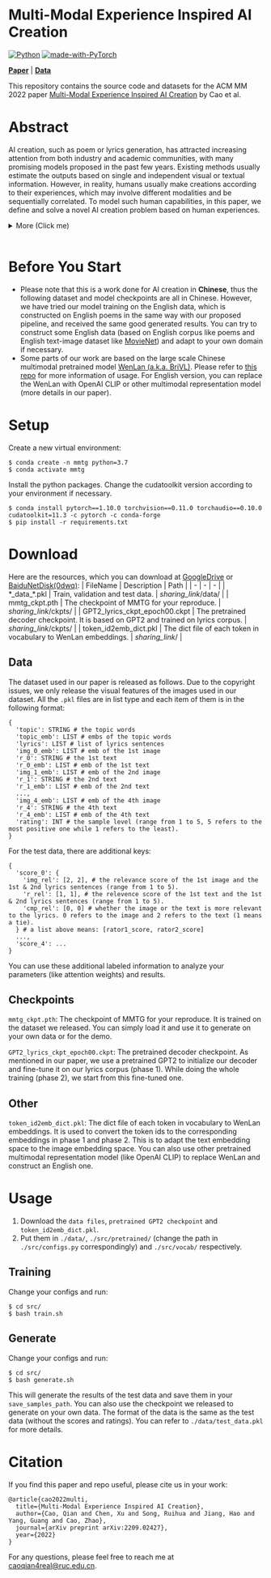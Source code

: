 # Multi-Modal Experience Inspired AI Creation

[![Python](https://img.shields.io/badge/%20Python-blue.svg)](#PyTorch)
[![made-with-PyTorch](https://img.shields.io/badge/Made%20with-PyTorch-green.svg)](#PyTorch)

[**Paper**](https://arxiv.org/pdf/2209.02427.pdf) |
[**Data**](https://github.com/Aman-4-Real/MMTG#Data)

This repository contains the source code and datasets for the ACM MM 2022 paper [Multi-Modal Experience Inspired AI Creation](https://arxiv.org/pdf/2209.02427.pdf) by Cao et al.

# Abstract
AI creation, such as poem or lyrics generation, has attracted increasing attention from both industry and academic communities, with many promising models proposed in the past few years. Existing methods usually estimate the outputs based on single and independent visual or textual information. However, in reality, humans usually make creations according to their experiences, which may involve different modalities and be sequentially correlated. To model such human capabilities, in this paper, we define and solve a novel AI creation problem based on human experiences. 
<details> <summary> More (Click me) </summary> More specifically, we study how to generate texts based on sequential multi-modal information. Compared with the previous works, this task is much more difficult because the designed model has to well understand and adapt the semantics among different modalities and effectively convert them into the output in a sequential manner. To alleviate these difficulties, we firstly design a multi-channel sequence-to-sequence architecture equipped with a multi-modal attention network. For more effective optimization, we then propose a curriculum negative sampling strategy tailored for the sequential inputs. To benchmark this problem and demonstrate the effectiveness of our model, we manually labeled a new multi-modal experience dataset. With this dataset, we conduct extensive experiments by comparing our model with a series of representative baselines, where we can demonstrate significant improvements in our model based on both automatic and human-centered metrics.
</details> <br/>


# Before You Start
- Please note that this is a work done for AI creation in **Chinese**, thus the following dataset and model checkpoints are all in Chinese. However, we have tried our model training on the English data, which is constructed on English poems in the same way with our proposed pipeline, and received the same good generated results. You can try to construct some English data (based on English corpus like poems and English text-image dataset like [MovieNet](https://movienet.github.io/)) and adapt to your own domain if necessary.
- Some parts of our work are based on the large scale Chinese multimodal pretrained model [WenLan (a.k.a. BriVL)](https://arxiv.org/abs/2103.06561). Please refer to [this repo](https://github.com/chuhaojin/WenLan-api-document) for more information of usage. For English version, you can replace the WenLan with OpenAI CLIP or other multimodal representation model (more details in our paper).


# Setup
Create a new virtual environment:
```
$ conda create -n mmtg python=3.7
$ conda activate mmtg
```
Install the python packages. Change the cudatoolkit version according to your environment if necessary.
```
$ conda install pytorch==1.10.0 torchvision==0.11.0 torchaudio==0.10.0 cudatoolkit=11.3 -c pytorch -c conda-forge
$ pip install -r requirements.txt
```


# Download
Here are the resources, which you can download at [GoogleDrive](https://drive.google.com/drive/folders/1y7yD6s8U7-Vm_n-G4trYdfQzZjVXXgiX?usp=sharing) or [BaiduNetDisk(0dwq)](https://pan.baidu.com/s/1_Xlfz-7MdL1gDi47EoT06g):
| FileName | Description | Path |
| - | - | - |
| \*\_data\_\*.pkl | Train, validation and test data. | _sharing_link_/data/ |
| mmtg_ckpt.pth | The checkpoint of MMTG for your reproduce. | _sharing_link_/ckpts/ |
| GPT2_lyrics_ckpt_epoch00.ckpt | The pretrained decoder checkpoint. It is based on GPT2 and trained on lyrics corpus. | _sharing_link_/ckpts/ |
| token_id2emb_dict.pkl | The dict file of each token in vocabulary to WenLan embeddings. | _sharing_link_/ |
## Data
The dataset used in our paper is released as follows. Due to the copyright issues, we only release the visual features of the images used in our dataset. All the `.pkl` files are in list type and each item of them is in the following format:
```
{
  'topic': STRING # the topic words
  'topic_emb': LIST # embs of the topic words
  'lyrics': LIST # list of lyrics sentences
  'img_0_emb': LIST # emb of the 1st image
  'r_0': STRING # the 1st text
  'r_0_emb': LIST # emb of the 1st text
  'img_1_emb': LIST # emb of the 2nd image
  'r_1': STRING # the 2nd text
  'r_1_emb': LIST # emb of the 2nd text
  ...,
  'img_4_emb': LIST # emb of the 4th image
  'r_4': STRING # the 4th text
  'r_4_emb': LIST # emb of the 4th text
  'rating': INT # the sample level (range from 1 to 5, 5 refers to the most positive one while 1 refers to the least).
}
```
For the test data, there are additional keys:
```
{
  'score_0': {
    'img_rel': [2, 2], # the relevance score of the 1st image and the 1st & 2nd lyrics sentences (range from 1 to 5).
    'r_rel': [1, 1], # the relevence score of the 1st text and the 1st & 2nd lyrics sentences (range from 1 to 5).
    'cmp_rel': [0, 0] # whether the image or the text is more relevant to the lyrics. 0 refers to the image and 2 refers to the text (1 means a tie).
  } # a list above means: [rator1_score, rator2_score]
  ...,
  'score_4': ...
}
```
You can use these additional labeled information to analyze your parameters (like attention weights) and results.

## Checkpoints
`mmtg_ckpt.pth`: The checkpoint of MMTG for your reproduce. It is trained on the dataset we released. You can simply load it and use it to generate on your own data or for the demo.

`GPT2_lyrics_ckpt_epoch00.ckpt`: The pretrained decoder checkpoint. As mentioned in our paper, we use a pretrained GPT2 to initialize our decoder and fine-tune it on our lyrics corpus (phase 1). While doing the whole training (phase 2), we start from this fine-tuned one.

## Other
`token_id2emb_dict.pkl`: The dict file of each token in vocabulary to WenLan embeddings. It is used to convert the token ids to the corresponding embeddings in phase 1 and phase 2. This is to adapt the text embedding space to the image embedding space. You can also use other pretrained multimodal representation model (like OpenAI CLIP) to replace WenLan and construct an English one.


# Usage
1. Download the `data files`, `pretrained GPT2 checkpoint` and `token_id2emb_dict.pkl`.
2. Put them in `./data/`, `./src/pretrained/` (change the path in `./src/configs.py` correspondingly) and `./src/vocab/` respectively.

## Training
Change your configs and run:
```
$ cd src/
$ bash train.sh
```

## Generate
Change your configs and run:
```
$ cd src/
$ bash generate.sh
```
This will generate the results of the test data and save them in your `save_samples_path`. You can also use the checkpoint we released to generate on your own data. The format of the data is the same as the test data (without the scores and ratings). You can refer to `./data/test_data.pkl` for more details.

<!-- ## Demo
We provide a demo to easily visualize the input and the output. You can run:
```
$ cd src/demo/
$ python main.py
```
Then go to the interactive and more user-friendly page and enjoy! -->


# Citation
If you find this paper and repo useful, please cite us in your work:
```
@article{cao2022multi,
  title={Multi-Modal Experience Inspired AI Creation},
  author={Cao, Qian and Chen, Xu and Song, Ruihua and Jiang, Hao and Yang, Guang and Cao, Zhao},
  journal={arXiv preprint arXiv:2209.02427},
  year={2022}
}
```
For any questions, please feel free to reach me at caoqian4real@ruc.edu.cn.



